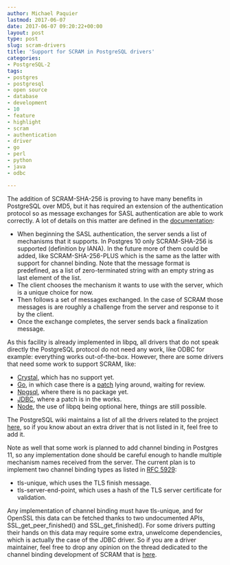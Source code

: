 ```yaml
---
author: Michael Paquier
lastmod: 2017-06-07
date: 2017-06-07 09:20:22+00:00
layout: post
type: post
slug: scram-drivers
title: 'Support for SCRAM in PostgreSQL drivers'
categories:
- PostgreSQL-2
tags:
- postgres
- postgresql
- open source
- database
- development
- 10
- feature
- highlight
- scram
- authentication
- driver
- go
- perl
- python
- java
- odbc

---
```


The addition of SCRAM-SHA-256 is proving to have many benefits in PostgreSQL
over MD5, but it has required an extension of the authentication protocol so
as message exchanges for SASL authentication are able to work correctly. A lot
of details on this matter are defined in the
[documentation](https://www.postgresql.org/docs/devel/static/sasl-authentication.html):

  * When beginning the SASL authentication, the server sends a list of
  mechanisms that it supports. In Postgres 10 only SCRAM-SHA-256 is supported
  (definition by IANA). In the future more of them could be added, like
  SCRAM-SHA-256-PLUS which is the same as the latter with support for channel
  binding. Note that the message format is predefined, as a list of
  zero-terminated string with an empty string as last element of the list.
  * The client chooses the mechanism it wants to use with the server, which
  is a unique choice for now.
  * Then follows a set of messages exchanged. In the case of SCRAM those
  messages is are roughly a challenge from the server and response to it by
  the client.
  * Once the exchange completes, the server sends back a finalization message.

As this facility is already implemented in libpq, all drivers that do not
speak directly the PostgreSQL protocol do not need any work, like ODBC for
example: everything works out-of-the-box. However, there are some drivers
that need some work to support SCRAM, like:

  * [Crystal](https://github.com/will/crystal-pg/commits/master), which has
  no support yet.
  * [Go](https://github.com/lib/pq), in which case there is a
  [patch](https://github.com/lib/pq/pull/608) lying around, waiting for
  review.
  * [Npgsql](npgsql.projects.postgresql.org), where there is no package
  yet.
  * [JDBC](https://jdbc.postgresql.org/), where a patch is in the works.
  * [Node](https://github.com/brianc/node-postgres), the use of libpq being
  optional here, things are still possible.

The PostgreSQL wiki maintains a list of all the drivers related to the project
[here](https://wiki.postgresql.org/wiki/List_of_drivers), so if you know about
an extra driver that is not listed in it, feel free to add it.

Note as well that some work is planned to add channel binding in Postgres 11,
so any implementation done should be careful enough to handle multiple
mechanism names received from the server. The current plan is to implement
two channel binding types as listed in
[RFC 5929](https://tools.ietf.org/html/rfc5929):

  * tls-unique, which uses the TLS finish message.
  * tls-server-end-point, which uses a hash of the TLS server certificate
  for validation.

Any implementation of channel binding must have tls-unique, and for
OpenSSL this data can be fetched thanks to two undocumented APIs,
SSL\_get\_peer\_finished() and SSL\_get\_finished(). For some drivers
putting their hands on this data may require some extra, unwelcome
dependencies, which is actually the case of the JDBC driver. So if you
are a driver maintainer, feel free to drop any opinion on the thread
dedicated to the channel binding development of SCRAM that is
[here](https://www.postgresql.org/message-id/CAB7nPqTZxVG9Lk0Ojg7wUR4mhGGd_W=Qa4+7wuhy6k75kE9keg@mail.gmail.com).
